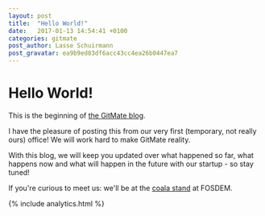 ```yaml
---
layout: post
title:  "Hello World!"
date:   2017-01-13 14:54:41 +0100
categories: gitmate
post_author: Lasse Schuirmann
post_gravatar: ea9b9ed83df6acc43cc4ea26b0447ea7
---
```


# Hello World!

This is the beginning of [the GitMate blog](http://blog.gitmate.io).

I have the pleasure of posting this from our very first (temporary, not really
ours) office! We will work hard to make GitMate reality.

With this blog, we will keep you updated over what happened so far, what
happens now and what will happen in the future with our startup - so stay tuned!

If you're curious to meet us: we'll be at the
[coala stand](https://fosdem.org/2017/stands/) at FOSDEM.

{% include analytics.html %}

